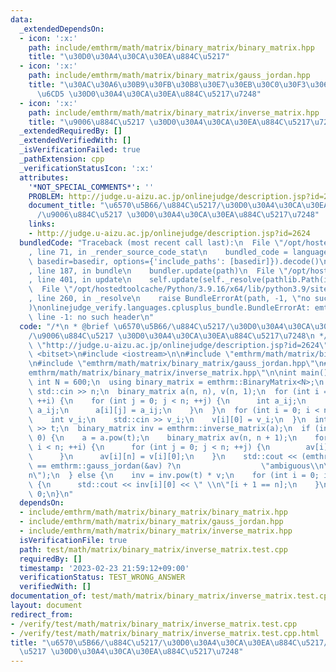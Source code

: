 ```yaml
---
data:
  _extendedDependsOn:
  - icon: ':x:'
    path: include/emthrm/math/matrix/binary_matrix/binary_matrix.hpp
    title: "\u30D0\u30A4\u30CA\u30EA\u884C\u5217"
  - icon: ':x:'
    path: include/emthrm/math/matrix/binary_matrix/gauss_jordan.hpp
    title: "\u30AC\u30A6\u30B9\u30FB\u30B8\u30E7\u30EB\u30C0\u30F3\u306E\u6D88\u53BB\
      \u6CD5 \u30D0\u30A4\u30CA\u30EA\u884C\u5217\u7248"
  - icon: ':x:'
    path: include/emthrm/math/matrix/binary_matrix/inverse_matrix.hpp
    title: "\u9006\u884C\u5217 \u30D0\u30A4\u30CA\u30EA\u884C\u5217\u7248"
  _extendedRequiredBy: []
  _extendedVerifiedWith: []
  _isVerificationFailed: true
  _pathExtension: cpp
  _verificationStatusIcon: ':x:'
  attributes:
    '*NOT_SPECIAL_COMMENTS*': ''
    PROBLEM: http://judge.u-aizu.ac.jp/onlinejudge/description.jsp?id=2624
    document_title: "\u6570\u5B66/\u884C\u5217/\u30D0\u30A4\u30CA\u30EA\u884C\u5217\
      /\u9006\u884C\u5217 \u30D0\u30A4\u30CA\u30EA\u884C\u5217\u7248"
    links:
    - http://judge.u-aizu.ac.jp/onlinejudge/description.jsp?id=2624
  bundledCode: "Traceback (most recent call last):\n  File \"/opt/hostedtoolcache/Python/3.9.16/x64/lib/python3.9/site-packages/onlinejudge_verify/documentation/build.py\"\
    , line 71, in _render_source_code_stat\n    bundled_code = language.bundle(stat.path,\
    \ basedir=basedir, options={'include_paths': [basedir]}).decode()\n  File \"/opt/hostedtoolcache/Python/3.9.16/x64/lib/python3.9/site-packages/onlinejudge_verify/languages/cplusplus.py\"\
    , line 187, in bundle\n    bundler.update(path)\n  File \"/opt/hostedtoolcache/Python/3.9.16/x64/lib/python3.9/site-packages/onlinejudge_verify/languages/cplusplus_bundle.py\"\
    , line 401, in update\n    self.update(self._resolve(pathlib.Path(included), included_from=path))\n\
    \  File \"/opt/hostedtoolcache/Python/3.9.16/x64/lib/python3.9/site-packages/onlinejudge_verify/languages/cplusplus_bundle.py\"\
    , line 260, in _resolve\n    raise BundleErrorAt(path, -1, \"no such header\"\
    )\nonlinejudge_verify.languages.cplusplus_bundle.BundleErrorAt: emthrm/math/matrix/binary_matrix/binary_matrix.hpp:\
    \ line -1: no such header\n"
  code: "/*\n * @brief \u6570\u5B66/\u884C\u5217/\u30D0\u30A4\u30CA\u30EA\u884C\u5217\
    /\u9006\u884C\u5217 \u30D0\u30A4\u30CA\u30EA\u884C\u5217\u7248\n */\n#define PROBLEM\
    \ \"http://judge.u-aizu.ac.jp/onlinejudge/description.jsp?id=2624\"\n\n#include\
    \ <bitset>\n#include <iostream>\n\n#include \"emthrm/math/matrix/binary_matrix/binary_matrix.hpp\"\
    \n#include \"emthrm/math/matrix/binary_matrix/gauss_jordan.hpp\"\n#include \"\
    emthrm/math/matrix/binary_matrix/inverse_matrix.hpp\"\n\nint main() {\n  constexpr\
    \ int N = 600;\n  using binary_matrix = emthrm::BinaryMatrix<N>;\n  int n;\n \
    \ std::cin >> n;\n  binary_matrix a(n, n), v(n, 1);\n  for (int i = 0; i < n;\
    \ ++i) {\n    for (int j = 0; j < n; ++j) {\n      int a_ij;\n      std::cin >>\
    \ a_ij;\n      a[i][j] = a_ij;\n    }\n  }\n  for (int i = 0; i < n; ++i) {\n\
    \    int v_i;\n    std::cin >> v_i;\n    v[i][0] = v_i;\n  }\n  int t;\n  std::cin\
    \ >> t;\n  binary_matrix inv = emthrm::inverse_matrix(a);\n  if (inv.nrow() ==\
    \ 0) {\n    a = a.pow(t);\n    binary_matrix av(n, n + 1);\n    for (int i = 0;\
    \ i < n; ++i) {\n      for (int j = 0; j < n; ++j) {\n        av[i][j] = a[i][j];\n\
    \      }\n      av[i][n] = v[i][0];\n    }\n    std::cout << (emthrm::gauss_jordan(&a)\
    \ == emthrm::gauss_jordan(&av) ?\n                  \"ambiguous\\n\" : \"none\\\
    n\");\n  } else {\n    inv = inv.pow(t) * v;\n    for (int i = 0; i < n; ++i)\
    \ {\n      std::cout << inv[i][0] << \" \\n\"[i + 1 == n];\n    }\n  }\n  return\
    \ 0;\n}\n"
  dependsOn:
  - include/emthrm/math/matrix/binary_matrix/binary_matrix.hpp
  - include/emthrm/math/matrix/binary_matrix/gauss_jordan.hpp
  - include/emthrm/math/matrix/binary_matrix/inverse_matrix.hpp
  isVerificationFile: true
  path: test/math/matrix/binary_matrix/inverse_matrix.test.cpp
  requiredBy: []
  timestamp: '2023-02-23 21:59:12+09:00'
  verificationStatus: TEST_WRONG_ANSWER
  verifiedWith: []
documentation_of: test/math/matrix/binary_matrix/inverse_matrix.test.cpp
layout: document
redirect_from:
- /verify/test/math/matrix/binary_matrix/inverse_matrix.test.cpp
- /verify/test/math/matrix/binary_matrix/inverse_matrix.test.cpp.html
title: "\u6570\u5B66/\u884C\u5217/\u30D0\u30A4\u30CA\u30EA\u884C\u5217/\u9006\u884C\
  \u5217 \u30D0\u30A4\u30CA\u30EA\u884C\u5217\u7248"
---
```

